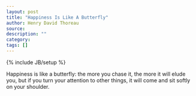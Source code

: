 ```yaml
---
layout: post
title: "Happiness Is Like A Butterfly"
author: Henry David Thoreau
source:
description: ""
category:
tags: []
---
```

{% include JB/setup %}

Happiness is like a butterfly: the more you chase it, the more it will elude you, but if you turn your attention to other things, it will come and sit softly on your shoulder.
